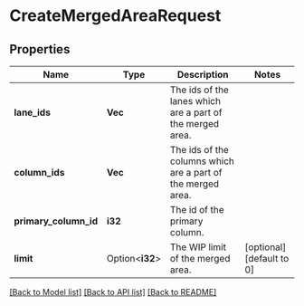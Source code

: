 # CreateMergedAreaRequest

## Properties

Name | Type | Description | Notes
------------ | ------------- | ------------- | -------------
**lane_ids** | **Vec<i32>** | The ids of the lanes which are a part of the merged area. | 
**column_ids** | **Vec<i32>** | The ids of the columns which are a part of the merged area. | 
**primary_column_id** | **i32** | The id of the primary column. | 
**limit** | Option<**i32**> | The WIP limit of the merged area. | [optional][default to 0]

[[Back to Model list]](../README.md#documentation-for-models) [[Back to API list]](../README.md#documentation-for-api-endpoints) [[Back to README]](../README.md)


